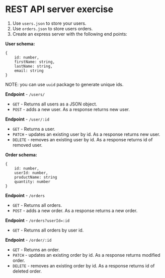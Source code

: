 # REST API server exercise

1. Use `users.json` to store your users.
2. Use `orders.json` to store users orders.
3. Create an express server with the following end points:

**User schema:**

```
{
    id: number,
    firstName: string,
    lastName: string,
    email: string
}
```

NOTE: you can use `uuid` package to generate unique ids.

**Endpoint** - `/users/`

- `GET` - Returns all users as a JSON object.
- `POST` - adds a new user. As a response returns new user.

**Endpoint** - `/user/:id`

- `GET` - Returns a user.
- `PATCH` - updates an existing user by id. As a response returns new user.
- `DELETE` - removes an existing user by id. As a response returns id of removed user.

**Order schema:**

```
{
    id: number,
    userId: number,
    productName: string
    quantity: number
}
```

**Endpoint** - `/orders`

- `GET` - Returns all orders.
- `POST` - adds a new order. As a response returns a new order.

**Endpoint** - `/orders?userId=:id`

- `GET` - Returns all orders by user id.

**Endpoint** - `/order/:id`

- `GET` - Returns an order.
- `PATCH` - updates an existing order by id. As a response returns modified order.
- `DELETE` - removes an existing order by id. As a response returns id of deleted order.


